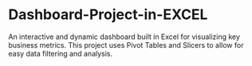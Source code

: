 # Dashboard-Project-in-EXCEL
An interactive and dynamic dashboard built in Excel for visualizing key business metrics. This project uses Pivot Tables and Slicers to allow for easy data filtering and analysis.

